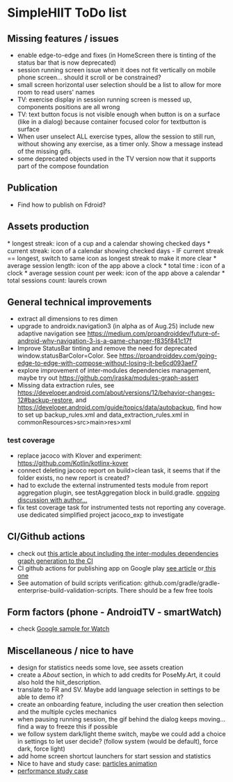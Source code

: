 # SimpleHIIT ToDo list

## Missing features / issues

* enable edge-to-edge and fixes (in HomeScreen there is tinting of the status bar that is now
  deprecated)
* session running screen issue when it does not fit vertically on mobile phone screen... should it scroll or be constrained?
* small screen horizontal user selection should be a list to allow for more room to read users'
  names
* TV: exercise display in session running screen is messed up, components positions are all wrong
* TV: text button focus is not visible enough when button is on a surface (like in a dialog) because
  container focused color for textbutton is surface
* When user unselect ALL exercise types, allow the session to still run, without showing any
  exercise, as a timer only. Show a message instead of the missing gifs.
* some deprecated objects used in the TV version now that it supports part of the compose foundation

## Publication

* Find how to publish on Fdroid?

## Assets production

[//]: # (* refine statistics cards design and find/create icons for each)
    * longest streak: icon of a cup and a calendar showing checked days
    * current streak: icon of a calendar showing checked days - IF current streak == longest, switch
      to same icon as longest streak to make it more clear
    * average session length: icon of the app above a clock
    * total time : icon of a clock
    * average session count per week: icon of the app above a calendar
    * total sessions count: laurels crown

## General technical improvements

* extract all dimensions to res dimen
* upgrade to androidx.navigation3 (in alpha as of Aug.25) include new adaptive navigation see https://medium.com/proandroiddev/future-of-android-why-navigation-3-is-a-game-changer-f835f841c17f
* Improve StatusBar tinting and remove the need for deprecated window.statusBarColor=Color. See https://proandroiddev.com/going-edge-to-edge-with-compose-without-losing-it-be6cd093aef7
* explore improvement of inter-modules dependencies management, maybe try
  out https://github.com/jraska/modules-graph-assert
* Missing data extraction rules,
  see https://developer.android.com/about/versions/12/behavior-changes-12#backup-restore,
  and https://developer.android.com/guide/topics/data/autobackup, find how to set up
  backup_rules.xml and data_extraction_rules.xml in commonResources>src>main>res>xml

### test coverage

* replace jacoco with Klover and experiment: https://github.com/Kotlin/kotlinx-kover
* connect deleting jacoco report on build>clean task, it seems that if the folder exists, no new
  report is created?
* had to exclude the external instrumented tests module from report aggregation plugin, see testAggregation block in build.gradle. [ongoing discussion with author...](https://github.com/gmazzo/gradle-android-test-aggregation-plugin/issues/32)
* fix test coverage task for instrumented tests not reporting any coverage. use dedicated simplified  project jacoco_exp to investigate

## CI/Github actions

* check out [this article about including the inter-modules dependencies graph generation to the CI](https://medium.com/google-developer-experts/how-to-display-your-android-project-dependency-graph-in-your-ticke-file-e52dcadafa7a)
* CI github actions for publishing app on Google play [see article](https://medium.com/geekculture/how-to-build-sign-and-publish-android-application-using-github-actions-aa6346679254) or[ this one](https://proandroiddev.com/create-android-release-using-github-actions-c052006f6b0b?source=rss----c72404660798---4)
* See automation of build scripts verification: github.com/gradle/gradle-enterprise-build-validation-scripts. There should be a few free tools

## Form factors (phone - AndroidTV - smartWatch)

* check [Google sample for Watch](https://github.com/android/wear-os-samples/tree/main/WearVerifyRemoteApp)

## Miscellaneous / nice to have

* design for statistics needs some love, see assets creation
* create a _About_ section, in which to add credits for PoseMy.Art, it could also hold the  hiit_description.
* translate to FR and SV. Maybe add language selection in settings to be able to demo it?
* create an onboarding feature, including the user creation then selection and the multiple cycles  mechanics
* when pausing running session, the gif behind the dialog keeps moving... find a way to freeze this if possible
* we follow system dark/light theme switch, maybe we could add a choice in settings to let user decide? (follow system (would be default), force dark, force light)
* add home screen shortcut launchers for start session and statistics
* Nice to have and study  case: [particles animation](https://proandroiddev.com/creating-a-particle-explosion-animation-in-jetpack-compose-4ee42022bbfa)
* [performance study case](https://proandroiddev.com/jetpack-compose-tutorial-improving-performance-in-dribbble-audio-app-b19848cf12e3)

